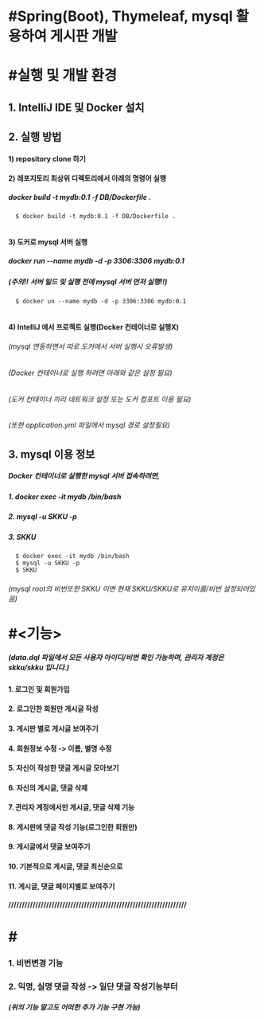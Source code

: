 # #Spring(Boot), Thymeleaf, mysql 활용하여 게시판 개발

# #실행  및 개발 환경

## 1. IntelliJ IDE 및 Docker 설치

## 2. 실행 방법
#### 1) repository clone 하기

#### 2) 레포지토리 최상위 디렉토리에서 아래의 명령어 실행
##### docker build -t mydb:0.1 -f DB/Dockerfile .
```shell
  $ docker build -t mydb:0.1 -f DB/Dockerfile .
  
```

#### 3) 도커로 mysql 서버 실행
##### docker run --name mydb -d -p 3306:3306 mydb:0.1
##### (주의!! 서버 빌드 및 실행 전에 mysql 서버 먼저 실행!!)
```shell
  $ docker un --name mydb -d -p 3306:3306 mydb:0.1
  
```
#### 4) IntelliJ 에서 프로젝트 실행(Docker 컨테이너로 실행X)
###### (mysql 연동하면서 따로 도커에서 서버 실행시 오류발생)
###### (Docker 컨테이너로 실행 하려면 아래와 같은 설정 필요)
###### (도커 컨테이너 끼리 네트워크 설정 또는 도커 컴포트 이용 필요) 
###### (또한 application.yml 파일에서 mysql 경로 설정필요)

## 3. mysql 이용 정보
##### Docker 컨테이너로 실행한 mysql 서버 접속하려면,
##### 1. docker exec -it mydb /bin/bash
##### 2. mysql -u SKKU -p
##### 3. SKKU
```shell
  $ docker exec -it mydb /bin/bash
  $ mysql -u SKKU -p
  $ SKKU
```
###### (mysql root의 비번또한 SKKU 이면 현재 SKKU/SKKU로 유저이름/비번 설정되어있음)

# #<기능>
##### (data.dql 파일에서 모든 사용자 아이디/비번 확인 가능하며, 관리자 계정은 skku/skku 입니다.)

#### 1. 로그인 및 회원가입
#### 2. 로그인한 회원만 게시글 작성 
#### 3. 게시판 별로 게시글 보여주기
#### 4. 회원정보 수정 -> 이름, 별명 수정
#### 5. 자신이 작성한 댓글 게시글 모아보기
#### 6. 자신의 게시글, 댓글 삭제
#### 7. 관리자 계정에서만 게시글, 댓글 삭제 기능
#### 8. 게시판에 댓글 작성 기능(로그인한 회원만)
#### 9. 게시글에서 댓글 보여주기
#### 10. 기본적으로 게시글, 댓글 최신순으로
#### 11. 게시글, 댓글 페이지별로 보여주기
#### //////////////////////////////////////////////////////////////////

# #<To Do>
### 1. 비번변경 기능
### 2. 익명, 실명 댓글 작성 -> 일단 댓글 작성기능부터

##### (위의 기능 말고도 어떠한 추가 기능 구현 가능)















